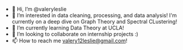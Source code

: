 - 👋 Hi, I’m @valeryleslie
- 👀 I’m interested in data cleaning, processing, and data analysis! I'm currently on a deep dive on Graph Theory and Spectral CLustering!
- 🌱 I’m currently learning Data Theory at UCLA!
- 💞️ I’m looking to collaborate on internship projects :)
- 📫 How to reach me valery12leslie@gmail.com!

<!---
valeryleslie/valeryleslie is a ✨ special ✨ repository because its `README.md` (this file) appears on your GitHub profile.
You can click the Preview link to take a look at your changes.
--->

